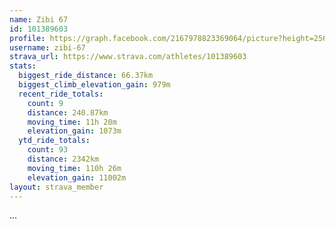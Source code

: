 ```yaml
---
name: Zibi 67
id: 101389603
profile: https://graph.facebook.com/2167978823369064/picture?height=256&width=256
username: zibi-67
strava_url: https://www.strava.com/athletes/101389603
stats:
  biggest_ride_distance: 66.37km
  biggest_climb_elevation_gain: 979m
  recent_ride_totals:
    count: 9
    distance: 240.87km
    moving_time: 11h 20m
    elevation_gain: 1073m
  ytd_ride_totals:
    count: 93
    distance: 2342km
    moving_time: 110h 26m
    elevation_gain: 11002m
layout: strava_member
--- 
```

...
